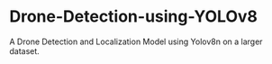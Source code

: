 # Drone-Detection-using-YOLOv8
A Drone Detection and Localization Model using Yolov8n on a larger dataset.
